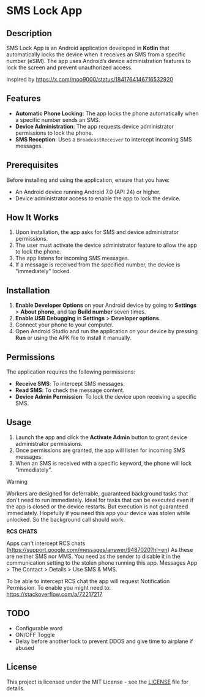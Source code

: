 # SMS Lock App

## Description

SMS Lock App is an Android application developed in **Kotlin** that automatically locks the device when it receives an SMS from a specific number (eSIM). The app uses Android’s device administration features to lock the screen and prevent unauthorized access.

Inspired by https://x.com/moo9000/status/1841764146716532920 


## Features

- **Automatic Phone Locking**: The app locks the phone automatically when a specific number sends an SMS.
- **Device Administration**: The app requests device administrator permissions to lock the phone.
- **SMS Reception**: Uses a `BroadcastReceiver` to intercept incoming SMS messages.

## Prerequisites

Before installing and using the application, ensure that you have:

- An Android device running Android 7.0 (API 24) or higher.
- Device administrator access to enable the app to lock the device.

## How It Works

1. Upon installation, the app asks for SMS and device administrator permissions.
2. The user must activate the device administrator feature to allow the app to lock the phone.
3. The app listens for incoming SMS messages.
4. If a message is received from the specified number, the device is "immediately" locked.

## Installation

1. **Enable Developer Options** on your Android device by going to **Settings** > **About phone**, and tap **Build number** seven times.
2. **Enable USB Debugging** in **Settings** > **Developer options**.
3. Connect your phone to your computer.
4. Open Android Studio and run the application on your device by pressing **Run** or using the APK file to install it manually.

## Permissions

The application requires the following permissions:

- **Receive SMS**: To intercept SMS messages.
- **Read SMS**: To check the message content.
- **Device Admin Permission**: To lock the device upon receiving a specific SMS.

## Usage

1. Launch the app and click the **Activate Admin** button to grant device administrator permissions.
2. Once permissions are granted, the app will listen for incoming SMS messages.
3. When an SMS is received with a specific keyword, the phone will lock "immediately".


> [!WARNING]  
> Workers are designed for deferrable, guaranteed background tasks that don't need to run immediately. Ideal for tasks that can be executed even if the app is closed or the device restarts. But execution is not guaranteed immediately.
> Hopefully if you need this app your device was stolen while unlocked. So the background call should work.


**RCS CHATS**

Apps can't intercept RCS chats (https://support.google.com/messages/answer/9487020?hl=en)
As these are neither SMS nor MMS. 
You need as the sender to disable it in the communication setting to the stolen phone running this app.
Messages App > The Contact >  Details > Use SMS & MMS.

To be able to intercept RCS chat the app will request Notification Permission.
To enable you might need to: https://stackoverflow.com/a/72217217

## TODO

- Configurable word
- ON/OFF Toggle
- Delay before another lock to prevent DDOS and give time to airplane if abused

## License

This project is licensed under the MIT License - see the [LICENSE](LICENSE) file for details.
